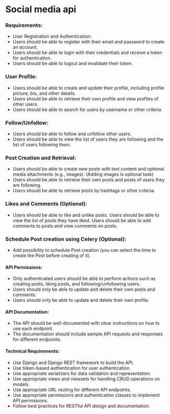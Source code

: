 # Social media api

### Requirements:
 - User Registration and Authentication:
 - Users should be able to register with their email and password to create an account.
 - Users should be able to login with their credentials and receive a token for authentication.
 - Users should be able to logout and invalidate their token.
### User Profile:
 - Users should be able to create and update their profile, including profile picture, bio, and other details.
 - Users should be able to retrieve their own profile and view profiles of other users.
 - Users should be able to search for users by username or other criteria.
### Follow/Unfollow:
 - Users should be able to follow and unfollow other users.
 - Users should be able to view the list of users they are following and the list of users following them.
### Post Creation and Retrieval:
 - Users should be able to create new posts with text content and optional media attachments (e.g., images). (Adding images is optional task)
 - Users should be able to retrieve their own posts and posts of users they are following.
 - Users should be able to retrieve posts by hashtags or other criteria.
### Likes and Comments (Optional):
 - Users should be able to like and unlike posts. Users should be able to view the list of posts they have liked. Users should be able to add comments to posts and view comments on posts.

### Schedule Post creation using Celery (Optional):
 - Add possibility to schedule Post creation (you can select the time to create the Post before creating of it).
#### API Permissions:
 - Only authenticated users should be able to perform actions such as creating posts, liking posts, and following/unfollowing users.
 - Users should only be able to update and delete their own posts and comments.
 - Users should only be able to update and delete their own profile.
#### API Documentation:
 - The API should be well-documented with clear instructions on how to use each endpoint.
 - The documentation should include sample API requests and responses for different endpoints.
#### Technical Requirements:
 - Use Django and Django REST framework to build the API.
 - Use token-based authentication for user authentication.
 - Use appropriate serializers for data validation and representation.
 - Use appropriate views and viewsets for handling CRUD operations on models.
 - Use appropriate URL routing for different API endpoints.
 - Use appropriate permissions and authentication classes to implement API permissions.
 - Follow best practices for RESTful API design and documentation.
